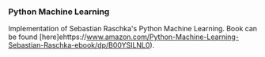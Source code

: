### Python Machine Learning

Implementation of Sebastian Raschka's Python Machine Learning. Book can be found [here]ehttps://www.amazon.com/Python-Machine-Learning-Sebastian-Raschka-ebook/dp/B00YSILNL0).
